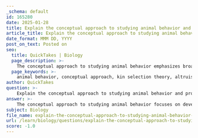 ```yaml
---
_schema: default
id: 165280
date: 2025-01-28
title: Explain the conceptual approach to studying animal behavior and provide an example of kin selection theory.
article_title: Explain the conceptual approach to studying animal behavior and provide an example of kin selection theory.
date_format: MMM DD, YYYY
post_on_text: Posted on
seo:
  title: QuickTakes | Biology
  page_description: >-
    The conceptual approach to studying animal behavior emphasizes broad theories and frameworks that explain behavioral phenomena. Kin selection theory is an example that illustrates how altruistic behaviors benefit related individuals, enhancing their reproductive success despite costs to the acting individual.
  page_keywords: >-
    animal behavior, conceptual approach, kin selection theory, altruism, genetic relatives, natural selection, social insects, evolutionary significance, inclusive fitness
author: QuickTakes
question: >-
    Explain the conceptual approach to studying animal behavior and provide an example of kin selection theory.
answer: >-
    The conceptual approach to studying animal behavior focuses on developing broad theories and frameworks that help explain various behavioral phenomena. This approach is grounded in observations and experimental findings, allowing researchers to create hypotheses that can guide further investigation. By establishing overarching concepts, the conceptual approach can lead to a deeper understanding of the mechanisms and evolutionary significance behind animal behaviors.\n\nOne prominent example of a conceptual approach is kin selection theory. Kin selection expands the traditional view of natural selection by suggesting that behaviors can be favored not only if they enhance the reproductive success of the individual performing the behavior but also if they benefit the reproductive success of close genetic relatives. This means that individuals may engage in altruistic behaviors—such as sharing resources or protecting relatives—even at a cost to their own direct reproductive success, because doing so increases the likelihood that their shared genes will be passed on to future generations.\n\nFor instance, in many social insects like bees, ants, and wasps, workers often forgo their own reproduction to assist the queen in raising her offspring. This behavior can be explained by kin selection, as the workers are more closely related to the queen's offspring than to any potential offspring they might produce themselves. By helping the queen, they ensure that their genetic material is still represented in the next generation, thus enhancing their inclusive fitness.\n\nIn summary, the conceptual approach to studying animal behavior, exemplified by kin selection theory, provides a framework for understanding how evolutionary processes shape behaviors that may not seem advantageous at first glance but ultimately contribute to the survival and reproductive success of related individuals.
subject: Biology
file_name: explain-the-conceptual-approach-to-studying-animal-behavior-and-provide-an-example-of-kin-selection-theory.md
url: /learn/biology/questions/explain-the-conceptual-approach-to-studying-animal-behavior-and-provide-an-example-of-kin-selection-theory
score: -1.0
---
```


&nbsp;